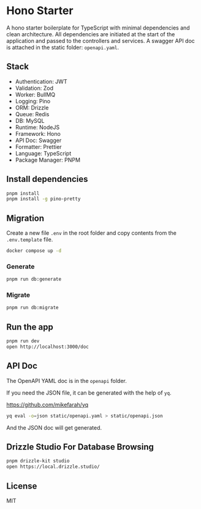 # Hono Starter

A hono starter boilerplate for TypeScript with minimal dependencies and clean architecture. All dependencies are
initiated at the start of the application and passed to the controllers and services. A swagger API doc is attached in
the static folder: `openapi.yaml`.

## Stack

- Authentication: JWT
- Validation: Zod
- Worker: BullMQ
- Logging: Pino
- ORM: Drizzle
- Queue: Redis
- DB: MySQL
- Runtime: NodeJS
- Framework: Hono
- API Doc: Swagger
- Formatter: Prettier
- Language: TypeScript
- Package Manager: PNPM

## Install dependencies

```bash
pnpm install
pnpm install -g pino-pretty
```

## Migration
Create a new file `.env` in the root folder and copy contents from the `.env.template` file.

```bash
docker compose up -d
```

### Generate
```bash
pnpm run db:generate
```

### Migrate
```bash
pnpm run db:migrate
```

## Run the app
```bash
pnpm run dev
open http://localhost:3000/doc
```

## API Doc
The OpenAPI YAML doc is in the `openapi` folder.

If you need the JSON file, it can be generated with the help of `yq`.

https://github.com/mikefarah/yq

```bash
yq eval -o=json static/openapi.yaml > static/openapi.json
```

And the JSON doc will get generated.

## Drizzle Studio For Database Browsing

```bash
pnpm drizzle-kit studio
open https://local.drizzle.studio/
```


## License

MIT
